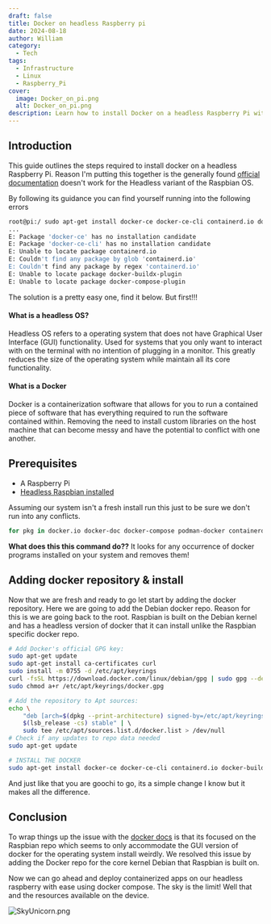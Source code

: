 ```yaml
---
draft: false
title: Docker on headless Raspberry pi
date: 2024-08-18
author: William
category:
  - Tech
tags:
  - Infrastructure
  - Linux
  - Raspberry_Pi
cover:
  image: Docker_on_pi.png
  alt: Docker_on_pi.png
description: Learn how to install Docker on a headless Raspberry Pi with this step-by-step guide. Avoid common errors in official Docker documentation by following our tailored instructions for Raspbian OS. Discover the benefits of using a headless OS and understand Docker's role in containerization. This guide covers prerequisites, adding the correct Docker repository, and successfully installing Docker without a GUI. Perfect for Raspberry Pi users looking to deploy containerized apps on a minimal, efficient setup. Start your headless Docker journey now!
---
```

## Introduction 

This guide outlines the steps required to install docker on a headless Raspberry Pi. Reason I'm putting this together is the generally found [official documentation](https://docs.docker.com/engine/install/raspberry-pi-os/#install-using-the-repository) doesn't work for the Headless variant of the Raspbian OS. 

By following its guidance you can find yourself running into the following errors
```bash
root@pi:/ sudo apt-get install docker-ce docker-ce-cli containerd.io docker-buildx-
...
E: Package 'docker-ce' has no installation candidate
E: Package 'docker-ce-cli' has no installation candidate
E: Unable to locate package containerd.io
E: Couldn't find any package by glob 'containerd.io'
E: Couldn't find any package by regex 'containerd.io'
E: Unable to locate package docker-buildx-plugin
E: Unable to locate package docker-compose-plugin
```

The solution is a pretty easy one, find it below. But first!!!

#### What is a headless OS?

Headless OS refers to a operating system that does not have Graphical User Interface (GUI) functionality. Used for systems that you only want to interact with on the terminal with no intention of plugging in a monitor. This greatly reduces the size of the operating system while maintain all its core functionality.

#### What is a Docker

Docker is a containerization software that allows for you to run a contained piece of software that has everything required to run the software contained within. Removing the need to install custom libraries on the host machine that can become messy and have the potential to conflict with one another. 

## Prerequisites 

- A Raspberry Pi
- [Headless Raspbian installed](/blog/tech/secure-headless-raspberry-pi-on-your-home-network)

Assuming our system isn't a fresh install run this just to be sure we don't run into any conflicts.

```bash
for pkg in docker.io docker-doc docker-compose podman-docker containerd runc; do sudo apt-get remove $pkg; done
```

**What does this this command do??** It looks for any occurrence of docker programs installed on your system and removes them!

## Adding docker repository & install

Now that we are fresh and ready to go let start by adding the docker repository. Here we are going to add the Debian docker repo. Reason for this is we are going back to the root. Raspbian is built on the Debian kernel and has a headless version of docker that it can install unlike the Raspbian specific docker repo.

```bash
# Add Docker's official GPG key:
sudo apt-get update
sudo apt-get install ca-certificates curl
sudo install -m 0755 -d /etc/apt/keyrings
curl -fsSL https://download.docker.com/linux/debian/gpg | sudo gpg --dearmor -o /etc/apt/keyrings/docker.gpg
sudo chmod a+r /etc/apt/keyrings/docker.gpg

# Add the repository to Apt sources:
echo \
	"deb [arch=$(dpkg --print-architecture) signed-by=/etc/apt/keyrings/docker.gpg] https://download.docker.com/linux/debian \
	$(lsb_release -cs) stable" | \ 
	sudo tee /etc/apt/sources.list.d/docker.list > /dev/null
# Check if any updates to repo data needed
sudo apt-get update

# INSTALL THE DOCKER
sudo apt-get install docker-ce docker-ce-cli containerd.io docker-buildx-plugin docker-compose-plugin
```

And just like that you are goochi to go, its a simple change I know but it makes all the difference.

## Conclusion

To wrap things up the issue with the [docker docs](https://docs.docker.com/engine/install/raspberry-pi-os/#install-using-the-repository) is that its focused on the Raspbian repo which seems to only accommodate the GUI version of docker for the operating system install weirdly. 
We resolved this issue by adding the Docker repo for the core kernel Debian that Raspbian is built on. 

Now we can go ahead and deploy containerized apps on our headless raspberry with ease using docker compose. The sky is the limit! Well that and the resources available on the device.


![SkyUnicorn.png](https://i.giphy.com/L2UdIWuCRbUL6.webp#center)